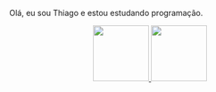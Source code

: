 Olá, eu sou Thiago e estou estudando programação.

<div align="center">
  <a href="https://github.com/ThiagoMathe">
  <img height="100em" src="https://github-readme-stats.vercel.app/api?username=ThiagoMathe&show_icons=true&theme=dracula&include_all_commits=true&count_private=true"/>
  <img height="100em" src="https://github-readme-stats.vercel.app/api/top-langs/?username=ThiagoMathe&layout=compact&langs_count=7&theme=dracula"/>
</div>
